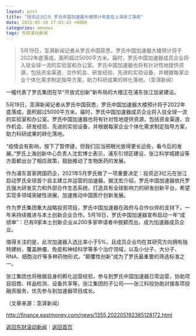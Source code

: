 ```yaml
---
layout: post
title: "投资近3亿元 罗氏中国加速器大楼预计年底在上海张江落成"
date: 2022-05-19 17:03:43 +0800
categories: emnews
tags: 东财滚动新闻
---
```

> 5月19日，澎湃新闻记者从罗氏中国获悉，罗氏中国加速器大楼预计将于2022年底落成，面积超过5000平方米。届时，罗氏中国加速器成员企业将入驻全球一流的实验室和办公室。罗氏中国加速器也将有针对性地提供资源，包括资金渠道、合作机会、研发经验、先进的实验设备，并根据每家企业个体化需求制定指导方案，助力科研成果的转化落地。（澎湃新闻）

<p>一幢代表了罗氏集团在华“开放式创新”新布局的大楼正在浦东张江加紧建设。</p>
 <p>5月19日，澎湃新闻记者从罗氏中国获悉，罗氏中国加速器大楼预计将于2022年底落成，面积超过5000平方米。届时，罗氏中国加速器成员企业将入驻全球一流的实验室和办公室。罗氏中国加速器也将有针对性地提供资源，包括资金渠道、合作机会、研发经验、先进的实验设备，并根据每家企业个体化需求制定指导方案，助力科研成果的转化落地。</p>
 <p>“疫情会有影响，按下了暂停键，但我们应当把眼光放得更长远些，看今后的发展。”罗氏上海创新中心负责人沈宏博士表示，浦东引领区建设、张江科学城建设等方面都出台了相应政策，鼓励推动了生物医药的发展。</p>
 <p>作为浦东首家跨国药企，2021年5月罗氏做了一项重要决定：投资近3亿元在张江启动罗氏全球首个自主建立并运营的加速器。据沈宏介绍，罗氏中国加速器依托罗氏强大研发实力和外部合作生态系统，打造具有全球影响力的研发创新平台，希望实现多领域突破性进展，加速推动中国医疗创新发展。</p>
 <p>作为罗氏集团重大战略投资项目，罗氏中国加速器在政府与合作伙伴的支持下，一年来持续推进与本土创新企业合作。5月18日，罗氏中国加速器宣布启动一年“成绩单”：已有9家本土创新企业从200多家申请者中脱颖而出，成为加速器成员企业。</p>
 <p>值得关注的是，此次加速器入选比率小于5%，且成员企业均在其研究方向拥有独特建树，覆盖肿瘤、免疫和神经科学等多个治疗领域，以及小分子、大分子、RNA、细胞治疗等多种药物形式，“颠覆性创新”成为了罗氏最重要的筛选标准之一。</p>
 <p>张江集团也将根据自身的孵化运营经验，参与到罗氏中国加速器日常运营，协助项目招商、样品检测、设备共享等，张江集团的子公司——张江科投协助对接各项投融资服务，优先参与到加速器项目成长。</p><p class="em_media">（文章来源：澎湃新闻）</p>

<http://finance.eastmoney.com/news/1355,202205192385128172.html>

[返回东财滚动新闻](//finews.withounder.com/emnews/)｜[返回首页](//finews.withounder.com/)